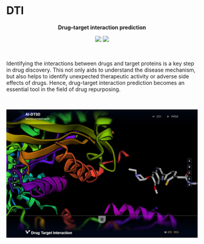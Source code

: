 # DTI

**<p align="center">Drug–target interaction prediction</p>**

<p align="center">
<img src="https://img.shields.io/badge/Roadmap-2024-yellowgreen.svg">
<img src="https://img.shields.io/badge/Author-Mehran%20Nosrati-blue.svg">
</p>

</br>

Identifying the interactions between drugs and target proteins is a key step in drug discovery. This not only aids to understand the disease mechanism, but also helps to identify unexpected therapeutic activity or adverse side effects of drugs. Hence, drug-target interaction prediction becomes an essential tool in the field of drug repurposing.

</br>

<p align="center"><img src="Image/DTI.JPG" alt="TSP"></p>

</br>
